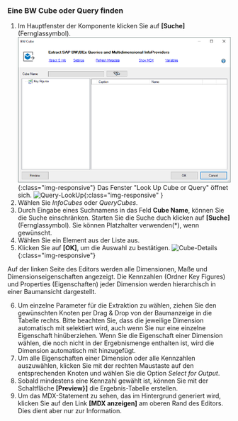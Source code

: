 
### Eine BW Cube oder Query finden
1. Im Hauptfenster der Komponente klicken Sie auf **[Suche]** (Fernglassymbol).
![Bw-Cube-Data-Source](/img/content/xis/bw-cube-lookup.png){:class="img-responsive"}
Das Fenster "Look Up Cube or Query" öffnet sich.
![Query-LookUp](/img/content/Query-LookUp.png){:class="img-responsive" }
2. Wählen Sie *InfoCubes* oder *QueryCubes*.
3. Durch Eingabe eines Suchnamens in das Feld **Cube Name**, können Sie die Suche einschränken. Starten Sie die Suche duch klicken auf **[Suche]** (Fernglassymbol). Sie können Platzhalter verwenden(*), wenn gewünscht.
4. Wählen Sie ein Element aus der Liste aus.
5. Klicken Sie auf **[OK]**, um die Auswahl zu bestätigen.
![Cube-Details](/img/content/Cube-Details.png){:class="img-responsive"}

Auf der linken Seite des Editors werden alle Dimensionen, Maße und Dimensionseigenschaften angezeigt. Die Kennzahlen (Ordner Key Figures) und Properties (Eigenschaften) jeder Dimension werden hierarchisch in einer Baumansicht dargestellt.<br>

6. Um einzelne Parameter für die Extraktion zu wählen, ziehen Sie den gewünschten Knoten per Drag & Drop von der Baumanzeige in die Tabelle rechts. Bitte beachten Sie, dass die jeweilige Dimension automatisch mit selektiert wird, auch wenn Sie nur eine einzelne Eigenschaft hinüberziehen. Wenn Sie die Eigenschaft einer Dimension wählen, die noch nicht in der Ergebnismenge enthalten ist, wird die Dimension automatisch mit hinzugefügt.
7. Um alle Eigenschaften einer Dimension oder alle Kennzahlen auszuwählen, klicken Sie mit der rechten Maustaste auf den entsprechenden Knoten und wählen Sie die Option *Select for Output*.
8. Sobald mindestens eine Kennzahl gewählt ist, können Sie mit der Schaltfläche **[Preview}]** die Ergebnis-Tabelle erstellen.
9. Um das MDX-Statement zu sehen, das im Hintergrund generiert wird, klicken Sie auf den Link **[MDX anzeigen]** am oberen Rand des Editors. Dies dient aber nur zur Information.

